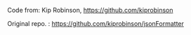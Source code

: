 
Code from: 
Kip Robinson, https://github.com/kiprobinson

Original repo. :
https://github.com/kiprobinson/jsonFormatter
